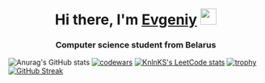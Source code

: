<h1 align="center">Hi there, I'm <a href="https://github.com/moesha463" target="_blank">Evgeniy</a> 
<img src="https://github.com/blackcater/blackcater/raw/main/images/Hi.gif" height="32"/></h1>
<h3 align="center">Computer science student from Belarus</h3>

![Anurag's GitHub stats](https://github-readme-stats.vercel.app/api?username=moesha463&show_icons=true&theme=tokyonight)
[![codewars](https://www.codewars.com/users/moesha463/badges/large)](https://www.codewars.com/users/moesha463)
[![KnlnKS's LeetCode stats](https://leetcode-stats-six.vercel.app/api?username=moesha463&theme=dark)](https://github.com/KnlnKS/leetcode-stats)
[![trophy](https://github-profile-trophy.vercel.app/?username=moesha463&theme=tokyonight)](https://github.com/moesha463/github-profile-trophy)
[![GitHub Streak](https://streak-stats.demolab.com?user=moesha463&theme=tokyonight&hide_border=true)](https://git.io/streak-stats)
